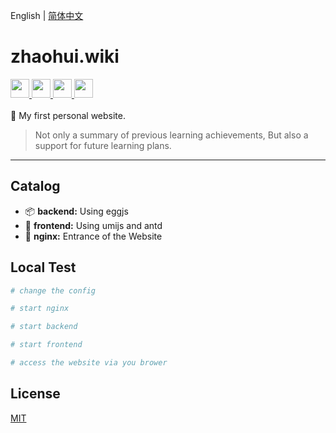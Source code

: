 English | [简体中文](./README_zh-CN.md)

# zhaohui.wiki 

<div align="left">
<a target="_blank" href="https://reactjs.org/">
<img src="http://www.runoob.com/wp-content/uploads/2016/02/react.png" width="30" hegiht="30"/>
</a>
<a target="_blank" href="https://umijs.org/zh/">
<img src="https://camo.githubusercontent.com/ba05c0ec5085fc7ecb51b4e1c0e369b77b548fee/68747470733a2f2f67772e616c697061796f626a656374732e636f6d2f7a6f732f726d73706f7274616c2f435a634a73584f5843714962676c426a547257732e706e67" width="30" hegiht="30"/> 
</a>
<a target="_blank" href="https://ant.design/index-cn">
<img src="https://gw.alipayobjects.com/zos/rmsportal/KDpgvguMpGfqaHPjicRK.svg" width="30" hegiht="30" />
</a>
<a target="_blank" href="https://eggjs.org/zh-cn/"> 
<img src="https://avatars2.githubusercontent.com/u/15833670?s=200&v=4" width="30" hegiht="30" />
</a>
</div>

<br/>
🌋 My first personal website. 

> Not only a summary of previous learning achievements, But also a support for future learning plans.

---

## Catalog

* 📦 **backend:** Using eggjs
* 🏈 **frontend:** Using umijs and antd
* 🎉 **nginx:**  Entrance of the Website

## Local Test

```bash
# change the config

# start nginx

# start backend

# start frontend

# access the website via you brower

```

## License

[MIT](https://github.com/2581543189/zhaohui_wiki/blob/dev/LICENSE)
